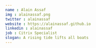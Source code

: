 ```yaml
---
name : Alain Assaf
img : alainassaf.png
twitter : alainassaf
website : https://alainassaf.github.io
linkedin : alainassaf
job : Citrix Specialist
slogan: A rising tide lifts all boats
---
```


